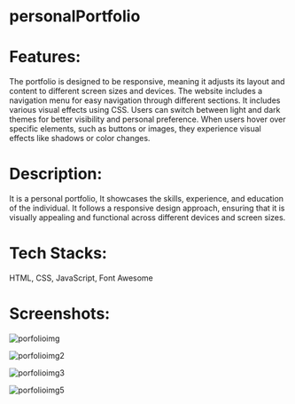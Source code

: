# personalPortfolio

# Features:

The portfolio is designed to be responsive, meaning it adjusts its layout and content to different screen sizes and devices.
The website includes a navigation menu for easy navigation through different sections.
It includes various visual effects using CSS.
Users can switch between light and dark themes for better visibility and personal preference.
When users hover over specific elements, such as buttons or images, they experience visual effects like shadows or color changes.

# Description: 
It is a personal portfolio, It showcases the skills, experience, and education of the individual. It follows a responsive design approach, ensuring that it is visually appealing and functional across different devices and screen sizes. 

# Tech Stacks:
HTML, CSS, JavaScript, Font Awesome

# Screenshots:

 ![porfolioimg](https://github.com/Ranipawar24/personalPortfolio/assets/117185832/82b9c5bd-dcce-414b-b544-77aa5dadf5f6)

 
![porfolioimg2](https://github.com/Ranipawar24/personalPortfolio/assets/117185832/92952a87-5d06-49c0-aa6d-9cfdc20a687c)

![porfolioimg3](https://github.com/Ranipawar24/personalPortfolio/assets/117185832/b3808282-6b9c-4ae7-b7c4-1037fd448568)


![porfolioimg5](https://github.com/Ranipawar24/personalPortfolio/assets/117185832/ffcb7487-7cb3-4c3e-b9bc-51b71d4b0d96)
